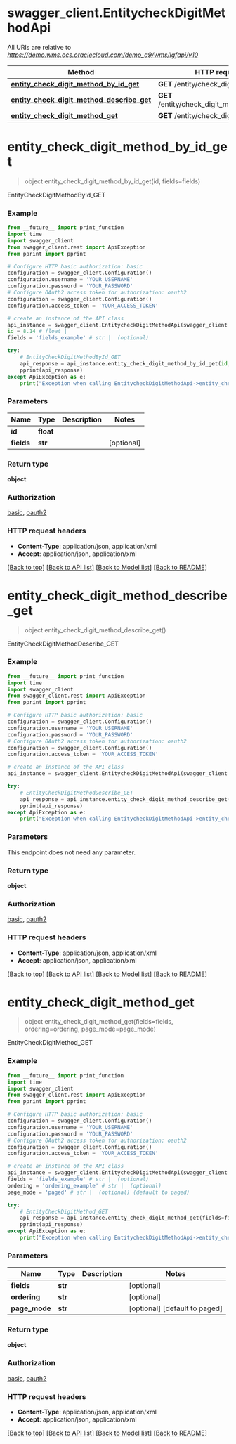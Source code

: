 # swagger_client.EntitycheckDigitMethodApi

All URIs are relative to *https://demo.wms.ocs.oraclecloud.com/demo_a9/wms/lgfapi/v10*

Method | HTTP request | Description
------------- | ------------- | -------------
[**entity_check_digit_method_by_id_get**](EntitycheckDigitMethodApi.md#entity_check_digit_method_by_id_get) | **GET** /entity/check_digit_method/{id} | EntityCheckDigitMethodById_GET
[**entity_check_digit_method_describe_get**](EntitycheckDigitMethodApi.md#entity_check_digit_method_describe_get) | **GET** /entity/check_digit_method/describe | EntityCheckDigitMethodDescribe_GET
[**entity_check_digit_method_get**](EntitycheckDigitMethodApi.md#entity_check_digit_method_get) | **GET** /entity/check_digit_method | EntityCheckDigitMethod_GET


# **entity_check_digit_method_by_id_get**
> object entity_check_digit_method_by_id_get(id, fields=fields)

EntityCheckDigitMethodById_GET



### Example
```python
from __future__ import print_function
import time
import swagger_client
from swagger_client.rest import ApiException
from pprint import pprint

# Configure HTTP basic authorization: basic
configuration = swagger_client.Configuration()
configuration.username = 'YOUR_USERNAME'
configuration.password = 'YOUR_PASSWORD'
# Configure OAuth2 access token for authorization: oauth2
configuration = swagger_client.Configuration()
configuration.access_token = 'YOUR_ACCESS_TOKEN'

# create an instance of the API class
api_instance = swagger_client.EntitycheckDigitMethodApi(swagger_client.ApiClient(configuration))
id = 8.14 # float | 
fields = 'fields_example' # str |  (optional)

try:
    # EntityCheckDigitMethodById_GET
    api_response = api_instance.entity_check_digit_method_by_id_get(id, fields=fields)
    pprint(api_response)
except ApiException as e:
    print("Exception when calling EntitycheckDigitMethodApi->entity_check_digit_method_by_id_get: %s\n" % e)
```

### Parameters

Name | Type | Description  | Notes
------------- | ------------- | ------------- | -------------
 **id** | **float**|  | 
 **fields** | **str**|  | [optional] 

### Return type

**object**

### Authorization

[basic](../README.md#basic), [oauth2](../README.md#oauth2)

### HTTP request headers

 - **Content-Type**: application/json, application/xml
 - **Accept**: application/json, application/xml

[[Back to top]](#) [[Back to API list]](../README.md#documentation-for-api-endpoints) [[Back to Model list]](../README.md#documentation-for-models) [[Back to README]](../README.md)

# **entity_check_digit_method_describe_get**
> object entity_check_digit_method_describe_get()

EntityCheckDigitMethodDescribe_GET



### Example
```python
from __future__ import print_function
import time
import swagger_client
from swagger_client.rest import ApiException
from pprint import pprint

# Configure HTTP basic authorization: basic
configuration = swagger_client.Configuration()
configuration.username = 'YOUR_USERNAME'
configuration.password = 'YOUR_PASSWORD'
# Configure OAuth2 access token for authorization: oauth2
configuration = swagger_client.Configuration()
configuration.access_token = 'YOUR_ACCESS_TOKEN'

# create an instance of the API class
api_instance = swagger_client.EntitycheckDigitMethodApi(swagger_client.ApiClient(configuration))

try:
    # EntityCheckDigitMethodDescribe_GET
    api_response = api_instance.entity_check_digit_method_describe_get()
    pprint(api_response)
except ApiException as e:
    print("Exception when calling EntitycheckDigitMethodApi->entity_check_digit_method_describe_get: %s\n" % e)
```

### Parameters
This endpoint does not need any parameter.

### Return type

**object**

### Authorization

[basic](../README.md#basic), [oauth2](../README.md#oauth2)

### HTTP request headers

 - **Content-Type**: application/json, application/xml
 - **Accept**: application/json, application/xml

[[Back to top]](#) [[Back to API list]](../README.md#documentation-for-api-endpoints) [[Back to Model list]](../README.md#documentation-for-models) [[Back to README]](../README.md)

# **entity_check_digit_method_get**
> object entity_check_digit_method_get(fields=fields, ordering=ordering, page_mode=page_mode)

EntityCheckDigitMethod_GET



### Example
```python
from __future__ import print_function
import time
import swagger_client
from swagger_client.rest import ApiException
from pprint import pprint

# Configure HTTP basic authorization: basic
configuration = swagger_client.Configuration()
configuration.username = 'YOUR_USERNAME'
configuration.password = 'YOUR_PASSWORD'
# Configure OAuth2 access token for authorization: oauth2
configuration = swagger_client.Configuration()
configuration.access_token = 'YOUR_ACCESS_TOKEN'

# create an instance of the API class
api_instance = swagger_client.EntitycheckDigitMethodApi(swagger_client.ApiClient(configuration))
fields = 'fields_example' # str |  (optional)
ordering = 'ordering_example' # str |  (optional)
page_mode = 'paged' # str |  (optional) (default to paged)

try:
    # EntityCheckDigitMethod_GET
    api_response = api_instance.entity_check_digit_method_get(fields=fields, ordering=ordering, page_mode=page_mode)
    pprint(api_response)
except ApiException as e:
    print("Exception when calling EntitycheckDigitMethodApi->entity_check_digit_method_get: %s\n" % e)
```

### Parameters

Name | Type | Description  | Notes
------------- | ------------- | ------------- | -------------
 **fields** | **str**|  | [optional] 
 **ordering** | **str**|  | [optional] 
 **page_mode** | **str**|  | [optional] [default to paged]

### Return type

**object**

### Authorization

[basic](../README.md#basic), [oauth2](../README.md#oauth2)

### HTTP request headers

 - **Content-Type**: application/json, application/xml
 - **Accept**: application/json, application/xml

[[Back to top]](#) [[Back to API list]](../README.md#documentation-for-api-endpoints) [[Back to Model list]](../README.md#documentation-for-models) [[Back to README]](../README.md)

